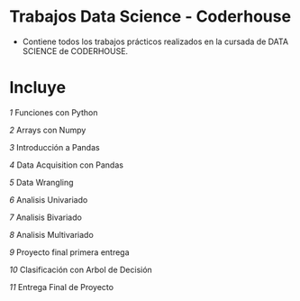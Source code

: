 # Trabajos Data Science - Coderhouse
* Contiene todos los trabajos prácticos realizados en la cursada de DATA SCIENCE de CODERHOUSE.

# Incluye
*1* Funciones con Python

*2* Arrays con Numpy

*3* Introducción a Pandas

*4* Data Acquisition con Pandas

*5* Data Wrangling

*6* Analisis Univariado

*7* Analisis Bivariado

*8* Analisis Multivariado

*9* Proyecto final primera entrega

*10* Clasificación con Arbol de Decisión

*11* Entrega Final de Proyecto

